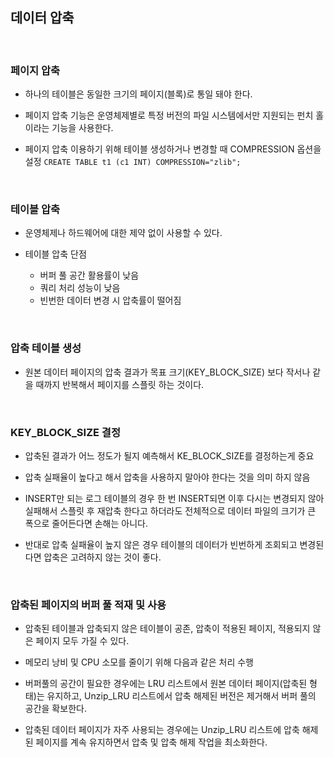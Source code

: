 ## 데이터 압축

<br>

### 페이지 압축

- 하나의 테이블은 동일한 크기의 페이지(블록)로 통일 돼야 한다.


- 페이지 압축 기능은 운영체제별로 특정 버전의 파일 시스템에서만 지원되는 펀치 홀 이라는 기능을 사용한다.


- 페이지 압축 이용하기 위해 테이블 생성하거나 변경할 때 COMPRESSION 옵션을 설정
  ``CREATE TABLE t1 (c1 INT) COMPRESSION="zlib";``

<br>

### 테이블 압축

- 운영체제나 하드웨어에 대한 제약 없이 사용할 수 있다.


- 테이블 압축 단점
    - 버퍼 풀 공간 활용률이 낮음
    - 쿼리 처리 성능이 낮음
    - 빈번한 데이터 변경 시 압축률이 떨어짐

<br>

### 압축 테이블 생성

- 원본 데이터 페이지의 압축 결과가 목표 크기(KEY_BLOCK_SIZE) 보다 작서나 같을 때까지 반복해서 페이지를 스플릿 하는 것이다.

<br>

### KEY_BLOCK_SIZE 결정

- 압축된 결과가 어느 정도가 될지 예측해서 KE_BLOCK_SIZE를 결정하는게 중요


- 압축 실패율이 높다고 해서 압축을 사용하지 말아야 한다는 것을 의미 하지 않음


- INSERT만 되는 로그 테이블의 경우 한 번 INSERT되면 이후 다시는 변경되지 않아 실패해서 스플릿 후 재압축 한다고 하더라도 전체적으로 데이터 파일의 크기가 큰 폭으로 줄어든다면 손해는 아니다.


- 반대로 압축 실패율이 높지 않은 경우 테이블의 데이터가 빈번하게 조회되고 변경된다면 압축은 고려하지 않는 것이 좋다.

<br>

### 압축된 페이지의 버퍼 풀 적재 및 사용

- 압축된 테이블과 압축되지 않은 테이블이 공존, 압축이 적용된 페이지, 적용되지 않은 페이지 모두 가질 수 있다.


- 메모리 낭비 및 CPU 소모를 줄이기 위해 다음과 같은 처리 수행


- 버퍼풀의 공간이 필요한 경우에는 LRU 리스트에서 원본 데이터 페이지(압축된 형태)는 유지하고, Unzip_LRU 리스트에서 압축 해제된 버전은 제거해서 버퍼 풀의 공간을 확보한다.


- 압축된 데이터 페이지가 자주 사용되는 경우에는 Unzip_LRU 리스트에 압축 해제된 페이지를 계속 유지하면서 압축 및 압축 해제 작업을 최소화한다.


